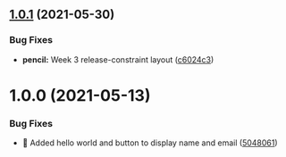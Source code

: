 ## [1.0.1](https://github.com/itachi1994/mobile-application-course/compare/v1.0.0...v1.0.1) (2021-05-30)


### Bug Fixes

* **pencil:** Week 3 release-constraint layout ([c6024c3](https://github.com/itachi1994/mobile-application-course/commit/c6024c37cb03e9a8f261710b10f0562b6a5a1ac7))

# 1.0.0 (2021-05-13)


### Bug Fixes

* **:pencil:** Added hello world and button to display name and email ([5048061](https://github.com/itachi1994/mobile-application-course/commit/50480615d19c51765829b87533a1540a20deb8b8))
